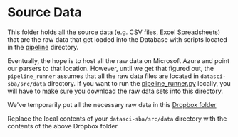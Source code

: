 # Source Data
This folder holds all the source data (e.g. CSV files, Excel Spreadsheets) that are the raw data that get loaded into the Database with scripts located in the [pipeline](../pipeline) directory.

Eventually, the hope is to host all the raw data on Microsoft Azure and point our parsers to that location. However, until we get that figured out, the `pipeline_runner` assumes that all the raw data files are located in `datasci-sba/src/data` directory. If you want to run the [pipeline_runner.py](../pipeline/pipeline_runner.py) locally, you will have to make sure you download the raw data sets into this directory.

We've temporarily put all the necessary raw data in this [Dropbox folder](https://www.dropbox.com/sh/tpw6r92l4xnmg7z/AACjaMwpZaQpmsRStjzJifk8a?dl=0)

Replace the local contents of your `datasci-sba/src/data` directory with the contents of the above Dropbox folder.